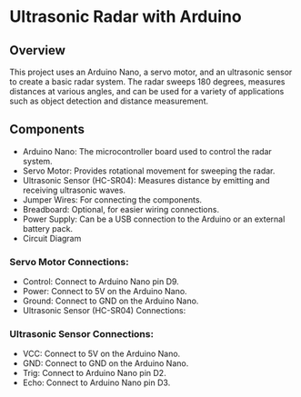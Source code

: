 # Ultrasonic Radar with Arduino

## Overview

This project uses an Arduino Nano, a servo motor, and an ultrasonic sensor to create a basic radar system. The radar sweeps 180 degrees, measures distances at various angles, and can be used for a variety of applications such as object detection and distance measurement.

## Components

- Arduino Nano: The microcontroller board used to control the radar system.
- Servo Motor: Provides rotational movement for sweeping the radar.
- Ultrasonic Sensor (HC-SR04): Measures distance by emitting and receiving ultrasonic waves.
- Jumper Wires: For connecting the components.
- Breadboard: Optional, for easier wiring connections.
- Power Supply: Can be a USB connection to the Arduino or an external battery pack.
- Circuit Diagram

### Servo Motor Connections:

- Control: Connect to Arduino Nano pin D9.
- Power: Connect to 5V on the Arduino Nano.
- Ground: Connect to GND on the Arduino Nano.
- Ultrasonic Sensor (HC-SR04) Connections:

### Ultrasonic Sensor Connections:

- VCC: Connect to 5V on the Arduino Nano.
- GND: Connect to GND on the Arduino Nano.
- Trig: Connect to Arduino Nano pin D2.
- Echo: Connect to Arduino Nano pin D3.











